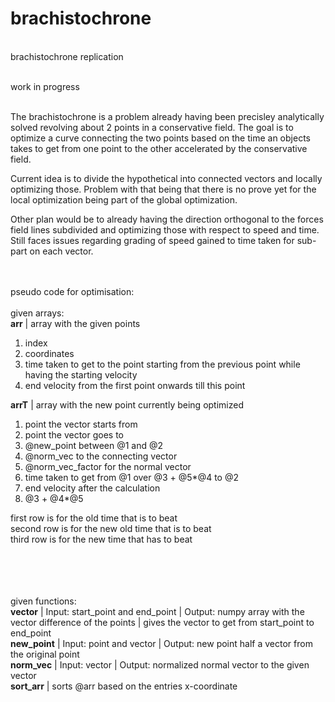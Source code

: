 # brachistochrone
<br>
brachistochrone replication<br><br>

work in progress<br><br>

The brachistochrone is a problem already having been precisley analytically solved revolving about 2 points in a conservative field. The goal is to optimize a curve connecting the two points based on the time an objects takes to get from one point to the other accelerated by the conservative field.<br>

Current idea is to divide the hypothetical into connected vectors and locally optimizing those. Problem with that being that there is no prove yet for the local optimization being part of the global optimization. <br>

Other plan would be to already having the direction orthogonal to the forces field lines subdivided and optimizing those with respect to speed and time. Still faces issues regarding grading of speed gained to time taken for sub-part on each vector.<br>

<br><br>
pseudo code for optimisation:<br>
<br>
given arrays: <br>
**arr**  | array with the given points <br>
1. index <br>
2. coordinates <br>
3. time taken to get to the point starting from the previous point while having the starting velocity
4. end velocity from the first point onwards till this point


**arrT** | array with the new point currently being optimized <br>

1. point the vector starts from<br>
2. point the vector goes to<br>
3. @new_point between @1 and @2<br>
4. @norm_vec to the connecting vector<br>
5. @norm_vec_factor for the normal vector<br>
6. time taken to get from @1 over @3 + @5*@4 to @2<br>
7. end velocity after the calculation
8. @3 + @4*@5

first row is for the old time that is to beat<br>
second row is for the new old time that is to beat<br>
third row is for the new time that has to beat<br>

<br><br><br><br>
given functions:\
**vector**    | Input: start_point and end_point | Output: numpy array with the vector difference of the points | gives the vector to get from start_point to end_point<br>
**new_point** | Input: point and vector | Output: new point half a vector from the original point<br>
**norm_vec**  | Input: vector | Output: normalized normal vector to the given vector<br>
**sort_arr**  | sorts @arr based on the entries x-coordinate<br>